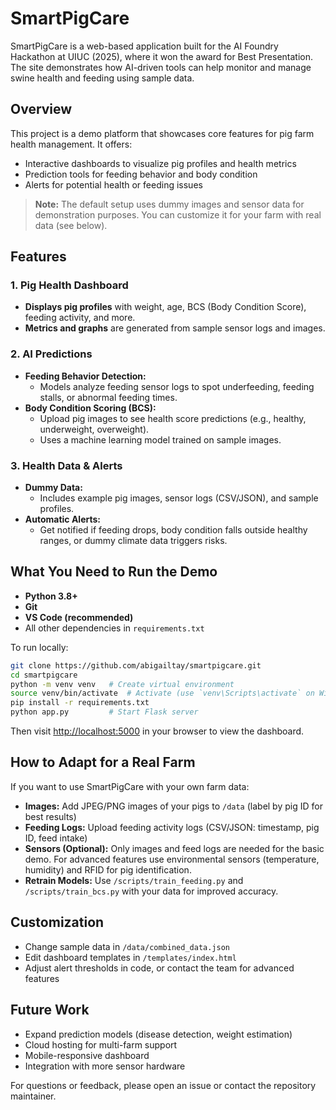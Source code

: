 # SmartPigCare

SmartPigCare is a web-based application built for the AI Foundry Hackathon at UIUC (2025), where it won the award for Best Presentation. The site demonstrates how AI-driven tools can help monitor and manage swine health and feeding using sample data.

## Overview

This project is a demo platform that showcases core features for pig farm health management. It offers:
- Interactive dashboards to visualize pig profiles and health metrics
- Prediction tools for feeding behavior and body condition
- Alerts for potential health or feeding issues

> **Note:** The default setup uses dummy images and sensor data for demonstration purposes. You can customize it for your farm with real data (see below).

## Features

### 1. Pig Health Dashboard
- **Displays pig profiles** with weight, age, BCS (Body Condition Score), feeding activity, and more.
- **Metrics and graphs** are generated from sample sensor logs and images.

### 2. AI Predictions
- **Feeding Behavior Detection:**
  - Models analyze feeding sensor logs to spot underfeeding, feeding stalls, or abnormal feeding times.
- **Body Condition Scoring (BCS):**
  - Upload pig images to see health score predictions (e.g., healthy, underweight, overweight).
  - Uses a machine learning model trained on sample images.

### 3. Health Data & Alerts
- **Dummy Data:**
  - Includes example pig images, sensor logs (CSV/JSON), and sample profiles.
- **Automatic Alerts:**
  - Get notified if feeding drops, body condition falls outside healthy ranges, or dummy climate data triggers risks.

## What You Need to Run the Demo

- **Python 3.8+**
- **Git**
- **VS Code (recommended)**
- All other dependencies in `requirements.txt`

To run locally:
```bash
git clone https://github.com/abigailtay/smartpigcare.git
cd smartpigcare
python -m venv venv   # Create virtual environment
source venv/bin/activate  # Activate (use `venv\Scripts\activate` on Windows)
pip install -r requirements.txt
python app.py         # Start Flask server
```
Then visit [http://localhost:5000](http://localhost:5000) in your browser to view the dashboard.

## How to Adapt for a Real Farm

If you want to use SmartPigCare with your own farm data:
- **Images:** Add JPEG/PNG images of your pigs to `/data` (label by pig ID for best results)
- **Feeding Logs:** Upload feeding activity logs (CSV/JSON: timestamp, pig ID, feed intake)
- **Sensors (Optional):** Only images and feed logs are needed for the basic demo. For advanced features use environmental sensors (temperature, humidity) and RFID for pig identification.
- **Retrain Models:** Use `/scripts/train_feeding.py` and `/scripts/train_bcs.py` with your data for improved accuracy.

## Customization
- Change sample data in `/data/combined_data.json`
- Edit dashboard templates in `/templates/index.html`
- Adjust alert thresholds in code, or contact the team for advanced features

## Future Work
- Expand prediction models (disease detection, weight estimation)
- Cloud hosting for multi-farm support
- Mobile-responsive dashboard
- Integration with more sensor hardware

For questions or feedback, please open an issue or contact the repository maintainer.
